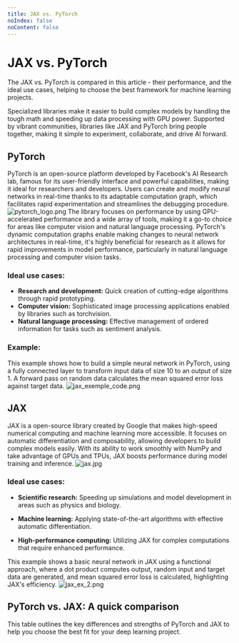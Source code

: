 ```yaml
---
title: JAX vs. PyTorch
noIndex: false
noContent: false
---
```


# JAX vs. PyTorch

The JAX vs. PyTorch is compared in this article - their performance, and the ideal use cases, helping to choose the best framework for machine learning projects.

Specialized libraries make it easier to build complex models by handling the tough math and speeding up data processing with GPU power. Supported by vibrant communities, libraries like JAX and PyTorch bring people together, making it simple to experiment, collaborate, and drive AI forward.

## PyTorch

PyTorch is an open-source platform developed by Facebook's AI Research lab, famous for its user-friendly interface and powerful capabilities, making it ideal for researchers and developers. Users can create and modify neural networks in real-time thanks to its adaptable computation graph, which facilitates rapid experimentation and streamlines the debugging procedure.
![pytorch_logo.png](https://media.graphassets.com/WuKqX0yJQemluAz2LOcG)
The library focuses on performance by using GPU-accelerated performance and a wide array of tools, making it a go-to choice for areas like computer vision and natural language processing. PyTorch's dynamic computation graphs enable making changes to neural network architectures in real-time, it's highly beneficial for research as it allows for rapid improvements in model performance, particularly in natural language processing and computer vision tasks.

### Ideal use cases:

- **Research and development:** Quick creation of cutting-edge algorithms through rapid prototyping.
- **Computer vision:** Sophisticated image processing applications enabled by libraries such as torchvision.
- **Natural language processing:** Effective management of ordered information for tasks such as sentiment analysis.

### Example:

This example shows how to build a simple neural network in PyTorch, using a fully connected layer to transform input data of size 10 to an output of size 1. A forward pass on random data calculates the mean squared error loss against target data.
![jax_exemple_code.png](https://media.graphassets.com/DMXCsccYQCq4tijj1yl0)

## JAX

JAX is a open-source library created by Google that makes high-speed numerical computing and machine learning more accessible. It focuses on automatic differentiation and composability, allowing developers to build complex models easily. With its ability to work smoothly with NumPy and take advantage of GPUs and TPUs, JAX boosts performance during model training and inference.
![jax.jpg](https://media.graphassets.com/75vRxf8FRhmHJJz2Mohl)

### Ideal use cases:

- **Scientific research:** Speeding up simulations and model development in areas such as physics and biology.

- **Machine learning:** Applying state-of-the-art algorithms with effective automatic differentiation.

- **High-performance computing:** Utilizing JAX for complex computations that require enhanced performance.

This example shows a basic neural network in JAX using a functional approach, where a dot product computes output, random input and target data are generated, and mean squared error loss is calculated, highlighting JAX's efficiency.
![jax_ex_2.png](https://media.graphassets.com/Y8wxWgOBSCiw0wyhu6IW)

## PyTorch vs. JAX: A quick comparison

This table outlines the key differences and strengths of PyTorch and JAX to help you choose the best fit for your deep learning project.
